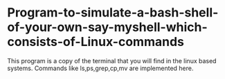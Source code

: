 # Program-to-simulate-a-bash-shell-of-your-own-say-myshell-which-consists-of-Linux-commands
This program is a copy of the terminal that you will find in the linux based systems. Commands like ls,ps,grep,cp,mv are implemented here.
